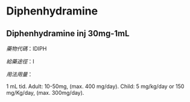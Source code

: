 # Diphenhydramine

## Diphenhydramine inj 30mg-1mL

*藥物代碼*：IDIPH

*給藥途徑*：I

*用法用量*：

1 mL tid.
Adult: 10-50mg, (max. 400 mg/day).
Child: 5 mg/kg/day or 150 mg/Kg/day, (max. 300mg/day).

